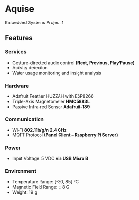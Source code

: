 # Aquise
Embedded Systems Project 1

## Features

### Services
- Gesture-directed audio control **(Next, Previous, Play/Pause)**
- Activity detection
- Water usage monitoring and insight analysis

### Hardware
- Adafruit Feather HUZZAH with ESP8266
- Triple-Axis Magnetometer **HMC5883L**
- Passive Infra-red Sensor **Adafruit-189**

### Communication
- Wi-Fi **802.11b/g/n 2.4 GHz**
- MQTT Protocol **(Panel Client – Raspberry Pi Server)**

### Power
- Input Voltage: 5 VDC **via USB Micro B**

### Environment
- Temperature Range: [-30, 85] °C
- Magnetic Field Range: ± 8 G
- Weight: 19 g

